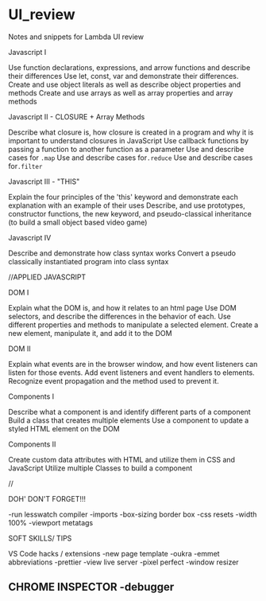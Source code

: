 # UI_review
Notes and snippets for Lambda UI review

Javascript I 

Use function declarations, expressions, and arrow functions and describe their differences
Use let, const, var and demonstrate their differences.
Create and use object literals as well as describe object properties and methods
Create and use arrays as well as array properties and array methods


Javascript II - CLOSURE + Array Methods

Describe what closure is, how closure is created in a program and why it is important to understand closures in JavaScript
Use callback functions by passing a function to another function as a parameter
Use and describe cases for `.map` 
Use and describe cases for`.reduce` 
Use and describe cases for`.filter` 

Javascript III  - "THIS"

Explain the four principles of the 'this' keyword and demonstrate each explanation with an example of their uses
Describe, and use prototypes, constructor functions, the new keyword, and pseudo-classical inheritance (to build a small object based video game)

Javascript IV

Describe and demonstrate how class syntax works
Convert a pseudo classically instantiated program into class syntax


//APPLIED JAVASCRIPT

DOM I

Explain what the DOM is, and how it relates to an html page
Use DOM selectors, and describe the differences in the behavior of each.
Use different properties and methods to manipulate a selected element.
Create a new element, manipulate it, and add it to the DOM


DOM II

Explain what events are in the browser window, and how event listeners can listen for those events.
Add event listeners and event handlers to elements.
Recognize event propagation and the method used to prevent it.

Components I

Describe what a component is and identify different parts of a component
Build a class that creates multiple elements
Use a component to update a styled HTML element on the DOM

Components II

Create custom data attributes with HTML and utilize them in CSS and JavaScript
Utilize multiple Classes to build a component

//

DOH' DON'T FORGET!!!

-run lesswatch compiler
-imports
-box-sizing border box
-css resets
-width 100%
-viewport metatags



SOFT SKILLS/ TIPS

VS Code hacks / extensions
-new page template
-oukra
-emmet abbreviations
-prettier
-view live server
-pixel perfect
-window resizer

CHROME INSPECTOR
-debugger
-



